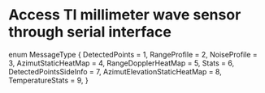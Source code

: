 # Access TI millimeter wave sensor through serial interface

enum MessageType {
    DetectedPoints = 1,
    RangeProfile = 2,
    NoiseProfile = 3,
    AzimutStaticHeatMap = 4,
    RangeDopplerHeatMap = 5,
    Stats = 6,
    DetectedPointsSideInfo = 7,
    AzimutElevationStaticHeatMap = 8,
    TemperatureStats = 9,
}


